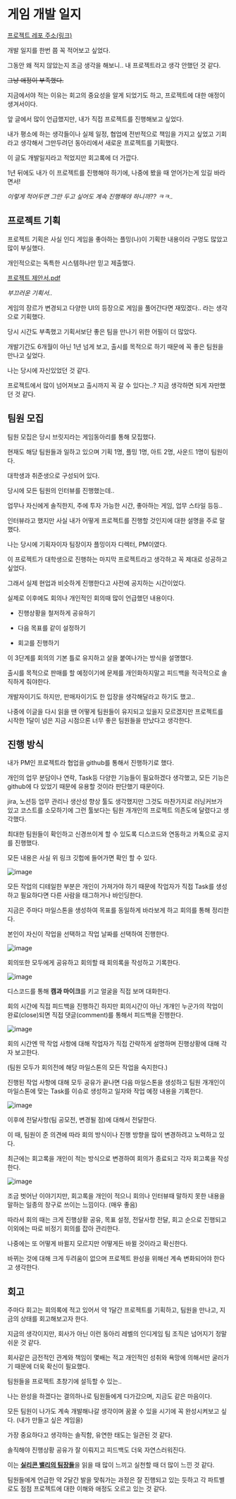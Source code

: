 
# 게임 개발 일지

  

[프로젝트 레포 주소(링크)](https://github.com/GG-Studio-990001/GameOver)

  

개발 일지를 한번 쯤 꼭 적어보고 싶었다.

  

그동안 왜 적지 않았는지 조금 생각을 해보니.. 내 프로젝트라고 생각 안했던 것 같다.

  

~~그냥 애정이 부족했다.~~

  

지금에서야 적는 이유는 회고의 중요성을 알게 되었기도 하고, 프로젝트에 대한 애정이 생겨서이다.

  

앞 글에서 많이 언급했지만, 내가 직접 프로젝트를 진행해보고 싶었다.

  

내가 평소에 하는 생각들이나 실제 일정, 협업에 전반적으로 책임을 가지고 싶었고 기회라고 생각해서 그만두려던 동아리에서 새로운 프로젝트를 기획했다.

  

이 글도 개발일지라고 적었지만 회고록에 더 가깝다.

  

1년 뒤에도 내가 이 프로젝트를 진행해야 하기에, 나중에 봤을 때 얻어가는게 있길 바라면서!

  

*이렇게 적어두면 그만 두고 싶어도 계속 진행해야 하니까?? ㅋㅋ..*

  

## 프로젝트 기획

  

프로젝트 기획은 사실 인디 게임을 좋아하는 플밍(나)이 기획한 내용이라 구멍도 많았고 많이 부실했다.

  

개인적으로는 독특한 시스템하나만 믿고 제출했다.

  

[프로젝트 제안서.pdf](https://github.com/fkdl0048/ToDo/files/13176687/default.pdf)

  

*부끄러운 기획서..*

  

게임의 장르가 변경되고 다양한 UI의 등장으로 게임을 풀어간다면 재밌겠다.. 라는 생각으로 기획했다.

  

당시 시간도 부족했고 기획서보단 좋은 팀을 만나기 위한 어필이 더 많았다.

  

개발기간도 6개월이 아닌 1년 넘게 보고, 출시를 목적으로 하기 때문에 꼭 좋은 팀원을 만나고 싶었다.

  

나는 당시에 자신있었던 것 같다.

  

프로젝트에서 많이 넘어져보고 출시까지 꼭 갈 수 있다는..? 지금 생각하면 되게 자만했던 것 같다.

  

## 팀원 모집

  

팀원 모집은 당시 브릿지라는 게임동아리를 통해 모집했다.

  

현재도 해당 팀원들과 일하고 있으며 기획 1명, 플밍 1명, 아트 2명, 사운드 1명이 팀원이다.

  

대학생과 취준생으로 구성되어 있다.

  

당시에 모든 팀원의 인터뷰를 진행했는데..

  

업무나 자신에게 솔직한지, 주에 투자 가능한 시간, 좋아하는 게임, 업무 스타일 등등..

  

인터뷰라고 했지만 사실 내가 어떻게 프로젝트를 진행할 것인지에 대한 설명을 주로 말했다.

  

나는 당시에 기획자이자 팀장이자 플밍이자 디렉터, PM이였다.

  

이 프로젝트가 대학생으로 진행하는 마지막 프로젝트라고 생각하고 꼭 제대로 성공하고 싶었다.

  

그래서 실제 현업과 비슷하게 진행한다고 사전에 공지하는 시간이었다.

  

실제로 이후에도 회의나 개인적인 회의때 많이 언급했던 내용이다.

  

- 진행상황을 철저하게 공유하기

- 다음 목표를 같이 설정하기

- 회고를 진행하기

  

이 3단계를 회의의 기본 틀로 유지하고 살을 붙여나가는 방식을 설명했다.

  

출시를 목적으로 판매를 할 예정이기에 문제를 개인화하지말고 피드백을 적극적으로 솔직하게 줘야한다.

  

개발자이기도 하지만, 판매자이기도 한 입장을 생각해달라고 하기도 했고..

  

나중에 이글을 다시 읽을 땐 어떻게 팀원들이 유지되고 있을지 모르겠지만 프로젝트를 시작한 1달이 넘은 지금 시점으론 너무 좋은 팀원들을 만났다고 생각한다.

  

## 진행 방식

  

내가 PM인 프로젝트라 협업을 github를 통해서 진행하기로 했다.

  

개인의 업무 분담이나 연락, Task등 다양한 기능들이 필요하겠다 생각했고, 모든 기능은 github에 다 있었기 때문에 유용할 것이라 판단했기 때문이다.

  

jira, 노션등 업무 관리나 생산성 향상 툴도 생각했지만 그것도 마찬가지로 러닝커브가 있고 코스트를 소모하기에 그런 툴보다는 팀원 개개인의 프로젝트 의존도에 달렸다고 생각했다.

  

최대한 팀원들이 확인하고 신경쓰이게 할 수 있도록 디스코드와 연동하고 카톡으로 공지를 진행했다.

  

모든 내용은 사실 위 링크 깃헙에 들어가면 확인 할 수 있다.

  

![image](https://github.com/fkdl0048/ToDo/assets/84510455/bc3e7b2e-0907-41be-b1ab-f1c2b48a69f0)

  

모든 작업의 디테일한 부분은 개인이 가져가야 하기 때문에 작업자가 직접 Task를 생성하고 필요하다면 다른 사람을 태그하거나 바인딩한다.

  

지금은 주마다 마일스톤을 생성하여 목표를 동일하게 바라보게 하고 회의를 통해 정리한다.

  

본인이 자신이 작업을 선택하고 작업 날짜를 선택하여 진행한다.

  

![image](https://github.com/fkdl0048/ToDo/assets/84510455/1511ea4a-9d2b-41d9-8a22-e134939a0ebe)

  

회의또한 모두에게 공유하고 회의할 때 회의록을 작성하고 기록한다.

  

![image](https://github.com/fkdl0048/ToDo/assets/84510455/81155461-e354-41f6-9140-a48a093a0137)

  

디스코드를 통해 **캠과 마이크**를 키고 얼굴을 직접 보며 대화한다.

  

회의 시간에 직접 피드백을 진행하긴 하지만 회의시간이 아닌 개개인 누군가의 작업이 완료(close)되면 직접 댓글(comment)를 통해서 피드백을 진행한다.

  

![image](https://github.com/fkdl0048/ToDo/assets/84510455/b514e53f-83ec-41e4-b854-3ee0ca915318)

  

회의 시간엔 딱 작업 사항에 대해 작업자가 직접 간략하게 설명하며 진행상황에 대해 각자 보고한다.

(팀원 모두가 회의전에 해당 마일스톤의 모든 작업을 숙지한다.)

  

진행된 작업 사항에 대해 모두 공유가 끝나면 다음 마일스톤을 생성하고 팀원 개개인이 마일스톤에 맞는 Task를 이슈로 생성하고 일자와 작업 예정 내용을 기록한다.

  

![image](https://github.com/fkdl0048/ToDo/assets/84510455/ace94837-1f6c-40a6-9f5e-cbeda8b8af98)

  

이후에 전달사항(팀 공모전, 변경될 점)에 대해서 전달한다.

  

이 때, 팀원이 준 의견에 따라 회의 방식이나 진행 방향을 많이 변경하려고 노력하고 있다.

  

최근에는 회고록을 개인이 적는 방식으로 변경하여 회의가 종료되고 각자 회고록을 작성한다.

  

![image](https://github.com/fkdl0048/ToDo/assets/84510455/39bc6609-1795-4dd4-9fe4-ce600525d926)

  

조금 벗어난 이야기지만, 회고록을 개인이 적으니 회의나 인터뷰때 말하지 못한 내용을 말하는 일종의 창구로 쓰이는 느낌이다. (매우 좋음)

  

따라서 회의 때는 크게 진행상황 공유, 목표 설정, 전달사항 전달, 회고 순으로 진행되고 이외에는 따로 비정기 회의를 잡아 관리한다.

  

나중에는 또 어떻게 바뀔지 모르지만 어떻게든 바뀔 것이라고 확신한다.

  

바뀌는 것에 대해 크게 두려움이 없으며 프로젝트 완성을 위해선 계속 변화되어야 한다고 생각한다.

  

## 회고

  

주마다 회고는 회의록에 적고 있어서 약 1달간 프로젝트를 기획하고, 팀원을 만나고, 지금의 상태를 회고해보고자 한다.

  

지금의 생각이지만, 회사가 아닌 이런 동아리 레벨의 인디게임 팀 조직은 넘어지기 정말 쉬운 것 같다.

  

회사같은 금전적인 관계와 책임이 몇배는 적고 개인적인 성취와 욕망에 의해서만 굴러가기 때문에 더욱 확신이 필요했다.

  

팀원들을 프로젝트 초창기에 설득할 수 있는..

  

나는 완성을 하겠다는 결의하나로 팀원들에게 다가갔으며, 지금도 같은 마음이다.

  

모든 팀원이 나가도 계속 개발해나갈 생각이며 꿈꿀 수 있을 시기에 꼭 완성시켜보고 싶다. (내가 만들고 싶은 게임을)

  

가장 중요하다고 생각하는 솔직함, 유연한 태도는 일관된 것 같다.

  

솔직해야 진행상황 공유가 잘 이뤄지고 피드백도 더욱 자연스러워진다.

  

이는 [**실리콘 밸리의 팀장들**](https://github.com/fkdl0048/BookReview/issues?q=is%3Aissue+is%3Aclose+milestone%3A%22%EC%8B%A4%EB%A6%AC%EC%BD%98%EB%B0%B8%EB%A6%AC%EC%9D%98+%ED%8C%80%EC%9E%A5%EB%93%A4%22+)을 읽을 때 많이 느끼고 실천할 때 더 많이 느낀 것 같다.

  

팀원들에게 언급한 약 2달간 발을 맞춰가는 과정은 잘 진행되고 있는 듯하고 각 파트별로도 점점 프로젝트에 대한 이해와 애정도 오르고 있는 것 같다.